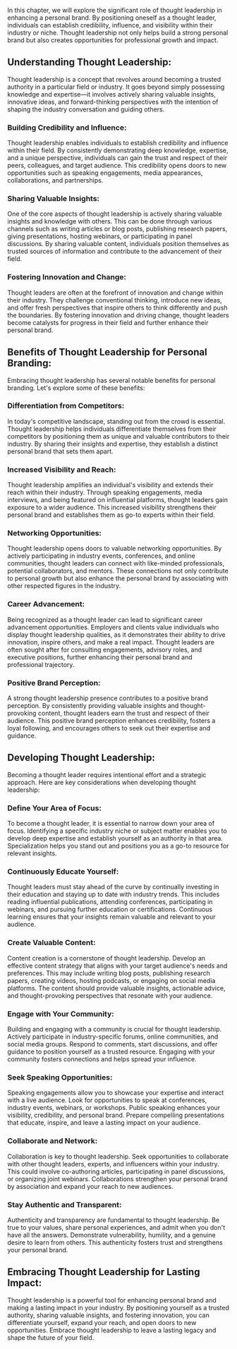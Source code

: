 
In this chapter, we will explore the significant role of thought leadership in enhancing a personal brand. By positioning oneself as a thought leader, individuals can establish credibility, influence, and visibility within their industry or niche. Thought leadership not only helps build a strong personal brand but also creates opportunities for professional growth and impact.

## Understanding Thought Leadership:

Thought leadership is a concept that revolves around becoming a trusted authority in a particular field or industry. It goes beyond simply possessing knowledge and expertise—it involves actively sharing valuable insights, innovative ideas, and forward-thinking perspectives with the intention of shaping the industry conversation and guiding others.

### Building Credibility and Influence:

Thought leadership enables individuals to establish credibility and influence within their field. By consistently demonstrating deep knowledge, expertise, and a unique perspective, individuals can gain the trust and respect of their peers, colleagues, and target audience. This credibility opens doors to new opportunities such as speaking engagements, media appearances, collaborations, and partnerships.

### Sharing Valuable Insights:

One of the core aspects of thought leadership is actively sharing valuable insights and knowledge with others. This can be done through various channels such as writing articles or blog posts, publishing research papers, giving presentations, hosting webinars, or participating in panel discussions. By sharing valuable content, individuals position themselves as trusted sources of information and contribute to the advancement of their field.

### Fostering Innovation and Change:

Thought leaders are often at the forefront of innovation and change within their industry. They challenge conventional thinking, introduce new ideas, and offer fresh perspectives that inspire others to think differently and push the boundaries. By fostering innovation and driving change, thought leaders become catalysts for progress in their field and further enhance their personal brand.

## Benefits of Thought Leadership for Personal Branding:

Embracing thought leadership has several notable benefits for personal branding. Let's explore some of these benefits:

### Differentiation from Competitors:

In today's competitive landscape, standing out from the crowd is essential. Thought leadership helps individuals differentiate themselves from their competitors by positioning them as unique and valuable contributors to their industry. By sharing their insights and expertise, they establish a distinct personal brand that sets them apart.

### Increased Visibility and Reach:

Thought leadership amplifies an individual's visibility and extends their reach within their industry. Through speaking engagements, media interviews, and being featured on influential platforms, thought leaders gain exposure to a wider audience. This increased visibility strengthens their personal brand and establishes them as go-to experts within their field.

### Networking Opportunities:

Thought leadership opens doors to valuable networking opportunities. By actively participating in industry events, conferences, and online communities, thought leaders can connect with like-minded professionals, potential collaborators, and mentors. These connections not only contribute to personal growth but also enhance the personal brand by associating with other respected figures in the industry.

### Career Advancement:

Being recognized as a thought leader can lead to significant career advancement opportunities. Employers and clients value individuals who display thought leadership qualities, as it demonstrates their ability to drive innovation, inspire others, and make a real impact. Thought leaders are often sought after for consulting engagements, advisory roles, and executive positions, further enhancing their personal brand and professional trajectory.

### Positive Brand Perception:

A strong thought leadership presence contributes to a positive brand perception. By consistently providing valuable insights and thought-provoking content, thought leaders earn the trust and respect of their audience. This positive brand perception enhances credibility, fosters a loyal following, and encourages others to seek out their expertise and guidance.

## Developing Thought Leadership:

Becoming a thought leader requires intentional effort and a strategic approach. Here are key considerations when developing thought leadership:

### Define Your Area of Focus:

To become a thought leader, it is essential to narrow down your area of focus. Identifying a specific industry niche or subject matter enables you to develop deep expertise and establish yourself as an authority in that area. Specialization helps you stand out and positions you as a go-to resource for relevant insights.

### Continuously Educate Yourself:

Thought leaders must stay ahead of the curve by continually investing in their education and staying up to date with industry trends. This includes reading influential publications, attending conferences, participating in webinars, and pursuing further education or certifications. Continuous learning ensures that your insights remain valuable and relevant to your audience.

### Create Valuable Content:

Content creation is a cornerstone of thought leadership. Develop an effective content strategy that aligns with your target audience's needs and preferences. This may include writing blog posts, publishing research papers, creating videos, hosting podcasts, or engaging on social media platforms. The content should provide valuable insights, actionable advice, and thought-provoking perspectives that resonate with your audience.

### Engage with Your Community:

Building and engaging with a community is crucial for thought leadership. Actively participate in industry-specific forums, online communities, and social media groups. Respond to comments, start discussions, and offer guidance to position yourself as a trusted resource. Engaging with your community fosters connections and helps spread your influence.

### Seek Speaking Opportunities:

Speaking engagements allow you to showcase your expertise and interact with a live audience. Look for opportunities to speak at conferences, industry events, webinars, or workshops. Public speaking enhances your visibility, credibility, and personal brand. Prepare compelling presentations that educate, inspire, and leave a lasting impact on your audience.

### Collaborate and Network:

Collaboration is key to thought leadership. Seek opportunities to collaborate with other thought leaders, experts, and influencers within your industry. This could involve co-authoring articles, participating in panel discussions, or organizing joint webinars. Collaborations strengthen your personal brand by association and expand your reach to new audiences.

### Stay Authentic and Transparent:

Authenticity and transparency are fundamental to thought leadership. Be true to your values, share personal experiences, and admit when you don't have all the answers. Demonstrate vulnerability, humility, and a genuine desire to learn from others. This authenticity fosters trust and strengthens your personal brand.

## Embracing Thought Leadership for Lasting Impact:

Thought leadership is a powerful tool for enhancing personal brand and making a lasting impact in your industry. By positioning yourself as a trusted authority, sharing valuable insights, and fostering innovation, you can differentiate yourself, expand your reach, and open doors to new opportunities. Embrace thought leadership to leave a lasting legacy and shape the future of your field.
